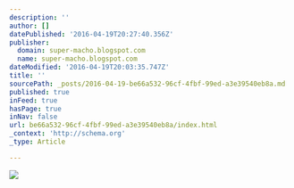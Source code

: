 ```yaml
---
description: ''
author: []
datePublished: '2016-04-19T20:27:40.356Z'
publisher:
  domain: super-macho.blogspot.com
  name: super-macho.blogspot.com
dateModified: '2016-04-19T20:03:35.747Z'
title: ''
sourcePath: _posts/2016-04-19-be66a532-96cf-4fbf-99ed-a3e39540eb8a.md
published: true
inFeed: true
hasPage: true
inNav: false
url: be66a532-96cf-4fbf-99ed-a3e39540eb8a/index.html
_context: 'http://schema.org'
_type: Article

---
```

![](http://2.bp.blogspot.com/_tuN95l7Sspg/SW566mc3xoI/AAAAAAAAAPk/ch8JB5Rogb4/s400/JorgeGutierrez_BurritoPerfecto_web.jpg)